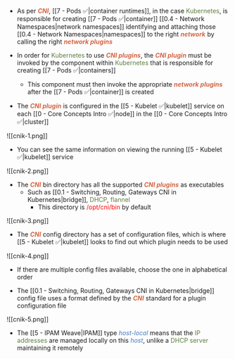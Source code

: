 - As per <b><i><span style="color:#d46644">CNI</span></i></b>, [[7 - Pods ✅|container runtimes]], in the case <span style="color:#5c7e3e">Kubernetes</span>, is responsible for creating [[7 - Pods ✅|container]] [[0.4 - Network Namespaces|network namespaces]] identifying and attaching those [[0.4 - Network Namespaces|namespaces]] to the right <b><i><span style="color:#d46644">network</span></i></b> by calling the right <b><i><span style="color:#d46644">network plugins</span></i></b>

- In order for <span style="color:#5c7e3e">Kubernetes</span> to use <b><i><span style="color:#d46644">CNI plugins</span></i></b>, the <b><i><span style="color:#d46644">CNI plugin</span></i></b> must be invoked by the component within <span style="color:#5c7e3e">Kubernetes</span> that is responsible for creating [[7 - Pods ✅|containers]]
	- This component must then invoke the appropriate <b><i><span style="color:#d46644">network plugins</span></i></b> after the [[7 - Pods ✅|container]] is created

- The <b><i><span style="color:#d46644">CNI plugin</span></i></b> is configured in the [[5 - Kubelet ✅|kubelet]] service on each [[0 - Core Concepts Intro ✅|node]] in the [[0 - Core Concepts Intro ✅|cluster]]

![[cnik-1.png]]

- You can see the same information on viewing the running [[5 - Kubelet ✅|kubelet]] service

![[cnik-2.png]]

- The <b><i><span style="color:#d46644">CNI</span></i></b> bin directory has all the supported <b><i><span style="color:#d46644">CNI plugins</span></i></b> as executables
	- Such as [[0.1 - Switching, Routing, Gateways CNI in Kubernetes|bridge]], <span style="color:#5c7e3e">DHCP</span>, <span style="color:#5c7e3e">flannel</span>
		- This directory is <span style="color:red">/opt/cni/bin</span> by default

![[cnik-3.png]]

- The <b><i><span style="color:#d46644">CNI</span></i></b> config directory has a set of configuration files, which is where [[5 - Kubelet ✅|kubelet]] looks to find out which plugin needs to be used

![[cnik-4.png]]

   - If there are multiple config files available, choose the one in alphabetical order

- The [[0.1 - Switching, Routing, Gateways CNI in Kubernetes|bridge]] config file uses a format defined by the <b><i><span style="color:#d46644">CNI</span></i></b> standard for a plugin configuration file

![[cnik-5.png]]

- The [[5 - IPAM Weave|IPAM]] type <i><span style="color:#477bbe">host-local</span></i> means that the <span style="color:#5c7e3e">IP addresses</span> are managed locally on this <i><span style="color:#477bbe">host</span></i>, unlike a <span style="color:#5c7e3e">DHCP server</span> maintaining it remotely